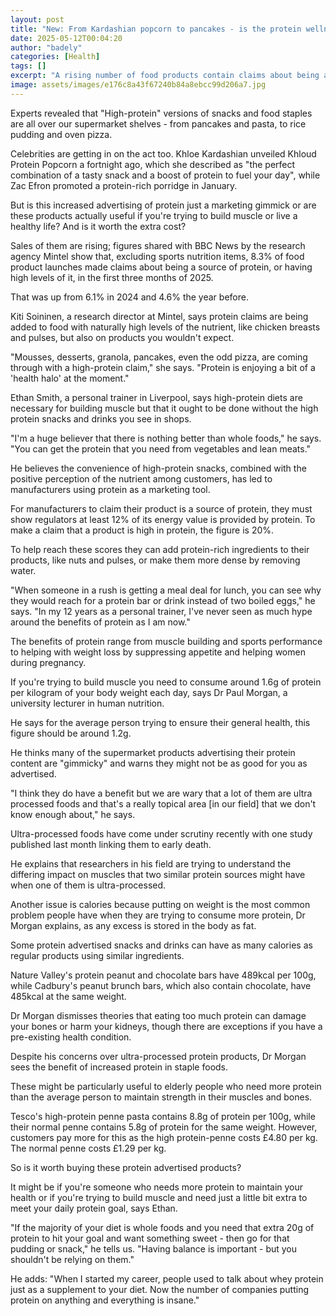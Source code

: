 ```yaml
---
layout: post
title: "New: From Kardashian popcorn to pancakes - is the protein wellness craze worth it?"
date: 2025-05-12T00:04:20
author: "badely"
categories: [Health]
tags: []
excerpt: "A rising number of food products contain claims about being a source of protein or being rich in it."
image: assets/images/e176c8a43f67240b84a8ebcc99d206a7.jpg
---
```


Experts revealed that "High-protein" versions of snacks and food staples are all over our supermarket shelves - from pancakes and pasta, to rice pudding and oven pizza.

Celebrities are getting in on the act too. Khloe Kardashian unveiled Khloud Protein Popcorn a fortnight ago, which she described as "the perfect combination of a tasty snack and a boost of protein to fuel your day", while Zac Efron promoted a protein-rich porridge in January.

But is this increased advertising of protein just a marketing gimmick or are these products actually useful if you're trying to build muscle or live a healthy life? And is it worth the extra cost?

Sales of them are rising; figures shared with BBC News by the research agency Mintel show that, excluding sports nutrition items, 8.3% of food product launches made claims about being a source of protein, or having high levels of it, in the first three months of 2025.

That was up from 6.1% in 2024 and 4.6% the year before.

Kiti Soininen, a research director at Mintel, says protein claims are being added to food with naturally high levels of the nutrient, like chicken breasts and pulses, but also on products you wouldn't expect.

"Mousses, desserts, granola, pancakes, even the odd pizza, are coming through with a high-protein claim," she says. "Protein is enjoying a bit of a 'health halo' at the moment."

Ethan Smith, a personal trainer in Liverpool, says high-protein diets are necessary for building muscle but that it ought to be done without the high protein snacks and drinks you see in shops.

"I'm a huge believer that there is nothing better than whole foods," he says. "You can get the protein that you need from vegetables and lean meats."

He believes the convenience of high-protein snacks, combined with the positive perception of the nutrient among customers, has led to manufacturers using protein as a marketing tool.

For manufacturers to claim their product is a source of protein, they must show regulators at least 12% of its energy value is provided by protein. To make a claim that a product is high in protein, the figure is 20%.

To help reach these scores they can add protein-rich ingredients to their products, like nuts and pulses, or make them more dense by removing water.

"When someone in a rush is getting a meal deal for lunch, you can see why they would reach for a protein bar or drink instead of two boiled eggs," he says. "In my 12 years as a personal trainer, I've never seen as much hype around the benefits of protein as I am now."

The benefits of protein range from muscle building and sports performance to helping with weight loss by suppressing appetite and helping women during pregnancy.

If you're trying to build muscle you need to consume around 1.6g of protein per kilogram of your body weight each day, says Dr Paul Morgan, a university lecturer in human nutrition.

He says for the average person trying to ensure their general health, this figure should be around 1.2g.

He thinks many of the supermarket products advertising their protein content are "gimmicky" and warns they might not be as good for you as advertised.

"I think they do have a benefit but we are wary that a lot of them are ultra processed foods and that's a really topical area [in our field] that we don't know enough about," he says.

Ultra-processed foods have come under scrutiny recently with one study published last month linking them to early death.

He explains that researchers in his field are trying to understand the differing impact on muscles that two similar protein sources might have when one of them is ultra-processed.

Another issue is calories because putting on weight is the most common problem people have when they are trying to consume more protein, Dr Morgan explains, as any excess is stored in the body as fat.

Some protein advertised snacks and drinks can have as many calories as regular products using similar ingredients.

Nature Valley's protein peanut and chocolate bars have 489kcal per 100g, while Cadbury's peanut brunch bars, which also contain chocolate, have 485kcal at the same weight.

Dr Morgan dismisses theories that eating too much protein can damage your bones or harm your kidneys, though there are exceptions if you have a pre-existing health condition.

Despite his concerns over ultra-processed protein products, Dr Morgan sees the benefit of increased protein in staple foods.

These might be particularly useful to elderly people who need more protein than the average person to maintain strength in their muscles and bones.

Tesco's high-protein penne pasta contains 8.8g of protein per 100g, while their normal penne contains 5.8g of protein for the same weight. However, customers pay more for this as the high protein-penne costs £4.80 per kg. The normal penne costs £1.29 per kg.

So is it worth buying these protein advertised products?

It might be if you're someone who needs more protein to maintain your health or if you're trying to build muscle and need just a little bit extra to meet your daily protein goal, says Ethan.

"If the majority of your diet is whole foods and you need that extra 20g of protein to hit your goal and want something sweet - then go for that pudding or snack," he tells us. "Having balance is important - but you shouldn't be relying on them."

He adds: "When I started my career, people used to talk about whey protein just as a supplement to your diet. Now the number of companies putting protein on anything and everything is insane."

